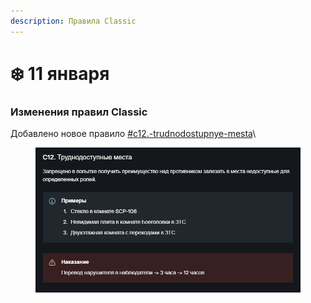```yaml
---
description: Правила Classic
---
```


# ❄️ 11 января

### Изменения правил Classic

Добавлено новое правило [#c12.-trudnodostupnye-mesta](../../rules/classic.md#c12.-trudnodostupnye-mesta "mention")\


<figure><img src="../../.gitbook/assets/image (1) (1) (1).png" alt=""><figcaption></figcaption></figure>
